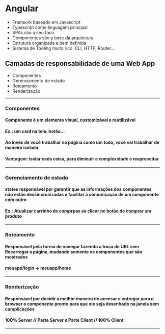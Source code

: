 # Angular

- Frameork baseado em Javascript
- Typescript como linguagem principal
- SPAs são o seu foco
- Componentes são a base da arquitetura
- Estrutura organizada e bem definida
- Sistema de Tooling muito rico: CLI, HTTP, Router...

## Camadas de responsabilidade de uma Web App

- Componentes
- Gerenciamento de estado
- Roteamento
- Renderização

<hr>

### Componentes

#### Componente é um elemento visual, customizável e reutilizável
#### Ex.: um card na tela, botão...

#### Ao invés de você trabalhar na página como um todo, você vai trabalhar de maneira isolada

#### Vantagem: isolar cada coisa, para diminuir a complexidade e reaproveitar

<hr>

### Gerenciamento de estado

#### states responsável por garantir que as informações dos componentes não estão dessincronizadas e facilitar a comunicação de um componente com outro

#### Ex.: Atualizar carrinho de comprpas ao clicar no botão de comprar um produto

<hr>

### Roteamento

#### Responsável pela forma de navegar fazendo a troca de URL sem Recarregar a página, mudando somente os componentes que são mostrados 
#### meuapp/login -> meuapp/home

<hr>

### Renderização

#### Responsável por decidir a melhor maneira de aceesar e entregar para o browser o componente pronto para que ele seja desenhado na janela sem complicações

#### 100% Server // Parte Server e Parte Client // 100% Client

<hr>